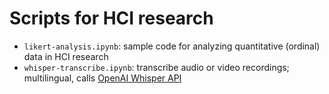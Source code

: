 # Scripts for HCI research
- `likert-analysis.ipynb`: sample code for analyzing quantitative (ordinal) data in HCI research
- `whisper-transcribe.ipynb`: transcribe audio or video recordings; multilingual, calls [OpenAI Whisper API](https://platform.openai.com/docs/guides/speech-to-text)
